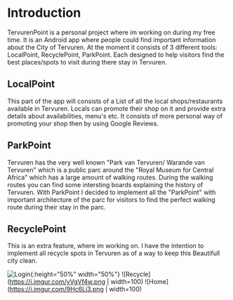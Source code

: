 # Introduction
TervurenPoint is a personal project where im working on during my free time. It is an Android app where people could find important information about the City of Tervuren. At the moment it consists of 3 different tools: LocalPoint, RecyclePoint, ParkPoint. Each designed to help visitors find the best places/spots to visit during there stay in Tervuren.

## LocalPoint
This part of the app will consists of a List of all the local shops/restaurants available in Tervuren. Locals can promote their shop on it and provide extra details about availabilities, menu's etc. It consists of more personal way of promoting your shop then by using Google Reviews.

## ParkPoint
Tervuren has the very well known "Park van Tervuren/ Warande van Tervuren" which is a public parc around the "Royal Museum for Central Africa" which has a large amount of walking routes. During the walking routes you can find some intersting boards explaining the history of Tervuren. With ParkPoint I decided to implement all the "ParkPoint" with important architecture of the parc for visitors to find the perfect walking route during their stay in the parc.

## RecyclePoint
This is an extra feature, where im working on. I have the intention to implement all recycle spots in Tervuren as of a way to keep this Beautifull city clean.

![Login](https://i.imgur.com/rfAV94m.png){:height="50%" width="50%"}
![Recycle](https://i.imgur.com/yVgVf4w.png | width=100)
![Home](https://i.imgur.com/9Hc6Lj3.png | width=100)
